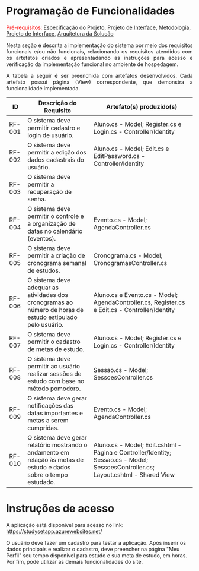 # Programação de Funcionalidades

<span style="color:red">Pré-requisitos: <a href="02-Especificação do Projeto.md"> Especificação do Projeto</a></span>, <a href="03-Projeto de Interface.md"> Projeto de Interface</a>, <a href="04-Metodologia.md"> Metodologia</a>, <a href="3-Projeto de Interface.md"> Projeto de Interface</a>, <a href="05-Arquitetura da Solução.md"> Arquitetura da Solução</a>

<div align="justify">

Nesta seção é descrita a implementação do sistema por meio dos requisitos funcionais e/ou não funcionais, relacionando os requisitos atendidos com os artefatos criados e apresentadando as instruções para acesso e verificação da implementação funcional no ambiente de hospedagem.

A tabela a seguir é ser preenchida com artefatos desenvolvidos. Cada artefato possui página (View) correspondente, que demonstra a funcionalidade implementada.

</div>

|ID    | Descrição do Requisito  | Artefato(s) produzido(s) |
|------|-------------------------|--------------------------|
|RF-001| O sistema deve permitir cadastro e login de usuário. | Aluno.cs - Model; Register.cs e Login.cs - Controller/Identity |
|RF-002| O sistema deve permitir a edição dos dados cadastrais do usuário. | Aluno.cs - Model; Edit.cs e EditPassword.cs - Controller/Identity 
|RF-003| O sistema deve permitir a recuperação de senha. | |
|RF-004| O sistema deve permitir o controle e a organização de datas no calendário (eventos). | Evento.cs - Model; AgendaController.cs |
|RF-005| O sistema deve permitir a criação de cronograma semanal de estudos. | Cronograma.cs - Model; CronogramasController.cs |
|RF-006| 	O sistema deve adequar as atividades dos cronogramas ao número de horas de estudo estipulado pelo usuário. | Aluno.cs e Evento.cs - Model; AgendaController.cs, Register.cs e Edit.cs - Controller/Identity |
|RF-007| O sistema deve permitir o cadastro de metas de estudo. | Aluno.cs - Model; Register.cs e Login.cs - Controller/Identity |
|RF-008| 	O sistema deve permitir ao usuário realizar sessões de estudo com base no método pomodoro. | Sessao.cs - Model; SessoesController.cs |
|RF-009| O sistema deve gerar notificações das datas importantes e metas a serem cumpridas. | Evento.cs - Model; AgendaController.cs |
|RF-010| O sistema deve gerar relatório mostrando o andamento em relação às metas de estudo e dados sobre o tempo estudado. | Aluno.cs - Model; Edit.cshtml - Página e Controller/Identity; Sessao.cs - Model; SessoesController.cs; Layout.cshtml - Shared View |

# Instruções de acesso

A aplicação está disponível para acesso no link: https://studysetapp.azurewebsites.net/

O usuário deve fazer um cadastro para testar a aplicação. Após inserir os dados principais e realizar o cadastro, deve preencher na página "Meu Perfil" seu tempo disponível para estudo e sua meta de estudo, em horas. Por fim, pode utilizar as demais funcionalidades do site.
